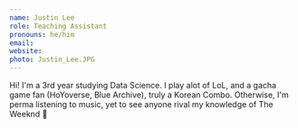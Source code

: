 ```yaml
---
name: Justin Lee 
role: Teaching Assistant
pronouns: he/him
email:
website:
photo: Justin_Lee.JPG
---
```


Hi! I'm a 3rd year studying Data Science. I play alot of LoL, and a gacha game fan (HoYoverse, Blue Archive), truly a Korean Combo. Otherwise, I'm perma listening to music, yet to see anyone rival my knowledge of The Weeknd 👀